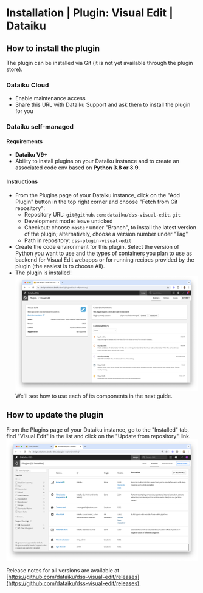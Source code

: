 # Installation | Plugin: Visual Edit | Dataiku

## How to install the plugin

The plugin can be installed via Git (it is not yet available through the plugin store).

### Dataiku Cloud

* Enable maintenance access
* Share this URL with Dataiku Support and ask them to install the plugin for you

### Dataiku self-managed

#### Requirements

* **Dataiku V9+**
* Ability to install plugins on your Dataiku instance and to create an associated code env based on **Python 3.8 or 3.9**.

#### Instructions

* From the Plugins page of your Dataiku instance, click on the "Add Plugin" button in the top right corner and choose "Fetch from Git repository":
  * Repository URL: `git@github.com:dataiku/dss-visual-edit.git`
  * Development mode: leave unticked
  * Checkout: choose `master` under "Branch", to install the latest version of the plugin; alternatively, choose a version number under "Tag"
  * Path in repository: `dss-plugin-visual-edit`
* Create the code environment for this plugin. Select the version of Python you want to use and the types of containers you plan to use as backend for Visual Edit webapps or for running recipes provided by the plugin (the easiest is to choose All).
* The plugin is installed! ![](plugin_installed.png) We'll see how to use each of its components in the next guide.

## How to update the plugin

From the Plugins page of your Dataiku instance, go to the "Installed" tab, find "Visual Edit" in the list and click on the "Update from repository" link. ![](update_plugin_git.png)

Release notes for all versions are available at [https://github.com/dataiku/dss-visual-edit/releases](https://github.com/dataiku/dss-visual-edit/releases).
